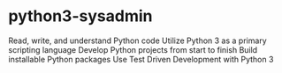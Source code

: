 # python3-sysadmin
Read, write, and understand Python code Utilize Python 3 as a primary scripting language Develop Python projects from start to finish Build installable Python packages Use Test Driven Development with Python 3
